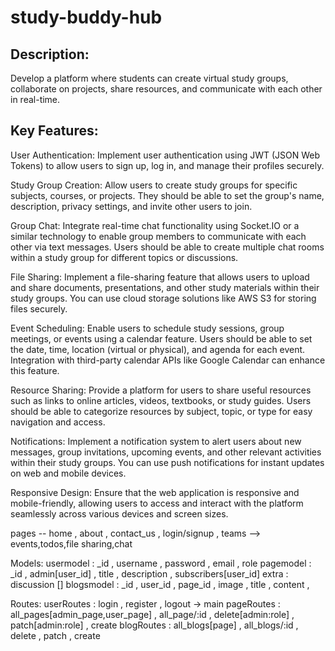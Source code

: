 # study-buddy-hub

## Description:
 Develop a platform where students can create virtual study groups, collaborate on projects, share resources, and communicate with each other in real-time.

## Key Features:

User Authentication: Implement user authentication using JWT (JSON Web Tokens) to allow users to sign up, log in, and manage their profiles securely.

Study Group Creation: Allow users to create study groups for specific subjects, courses, or projects. They should be able to set the group's name, description, privacy settings, and invite other users to join.

Group Chat: Integrate real-time chat functionality using Socket.IO or a similar technology to enable group members to communicate with each other via text messages. Users should be able to create multiple chat rooms within a study group for different topics or discussions.

File Sharing: Implement a file-sharing feature that allows users to upload and share documents, presentations, and other study materials within their study groups. You can use cloud storage solutions like AWS S3 for storing files securely.

Event Scheduling: Enable users to schedule study sessions, group meetings, or events using a calendar feature. Users should be able to set the date, time, location (virtual or physical), and agenda for each event. Integration with third-party calendar APIs like Google Calendar can enhance this feature.

Resource Sharing: Provide a platform for users to share useful resources such as links to online articles, videos, textbooks, or study guides. Users should be able to categorize resources by subject, topic, or type for easy navigation and access.

Notifications: Implement a notification system to alert users about new messages, group invitations, upcoming events, and other relevant activities within their study groups. You can use push notifications for instant updates on web and mobile devices.

Responsive Design: Ensure that the web application is responsive and mobile-friendly, allowing users to access and interact with the platform seamlessly across various devices and screen sizes.


pages -- home , about , contact_us , login/signup ,  teams --> events,todos,file sharing,chat 

 Models:
    usermodel :
            _id , username , password , email , role 
    pagemodel :
            _id , admin[user_id] , title , description , subscribers[user_id] extra : discussion []
    blogsmodel : 
            _id , user_id , page_id , image , title , content ,  

 Routes:
    userRoutes : 
            login , register , logout -> main
    pageRoutes :
            all_pages[admin_page,user_page] , all_page/:id , delete[admin:role] , patch[admin:role] , create
    blogRoutes : 
            all_blogs[page] , all_blogs/:id , delete , patch , create

    